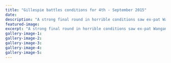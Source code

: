 ```yaml
---
title: "Gillespie battles conditions for 4th - September 2015"
date: 
description: "A strong final round in horrible conditions saw ex-pat Wanganui Golf professional and former WHS student Nick Gillespie finish fourth at the Men's Carrus Open in Tauranga on Sunday."
featured-image: 
excerpt: "A strong final round in horrible conditions saw ex-pat Wanganui Golf professional and former WHS student Nick Gillespie finish fourth at the Men's Carrus Open in Tauranga on Sunday, Wanganui Chronicle article on 22/9/15..."
gallery-image-1: 
gallery-image-2: 
gallery-image-3: 
gallery-image-4: 
gallery-image-5: 
---
```

